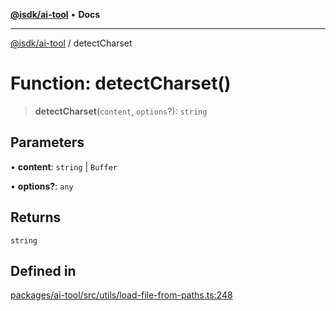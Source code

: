 [**@isdk/ai-tool**](../README.md) • **Docs**

***

[@isdk/ai-tool](../globals.md) / detectCharset

# Function: detectCharset()

> **detectCharset**(`content`, `options`?): `string`

## Parameters

• **content**: `string` \| `Buffer`

• **options?**: `any`

## Returns

`string`

## Defined in

[packages/ai-tool/src/utils/load-file-from-paths.ts:248](https://github.com/isdk/ai-tool.js/blob/e324043799402aa2caa41711a9168487ab85c166/src/utils/load-file-from-paths.ts#L248)
